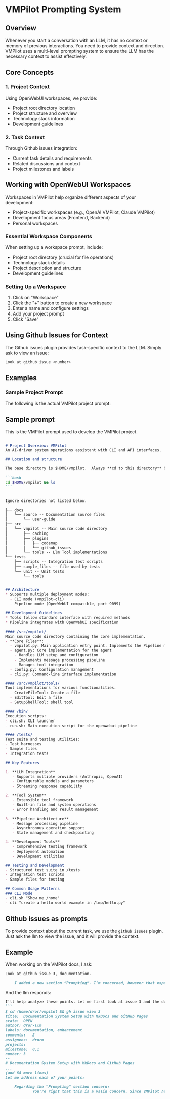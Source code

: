 # VMPilot Prompting System

## Overview
Whenever you start a conversation with an LLM, it has no context or memory of previous interactions. You need to provide context and direction. 
VMPilot uses a multi-level prompting system to ensure the LLM has the necessary context to assist effectively.

## Core Concepts

### 1. Project Context
Using OpenWebUI workspaces, we provide:

- Project root directory location
- Project structure and overview
- Technology stack information
- Development guidelines

### 2. Task Context
Through Github issues integration:

- Current task details and requirements
- Related discussions and context
- Project milestones and labels

## Working with OpenWebUI Workspaces

Workspaces in VMPilot help organize different aspects of your development:

- Project-specific workspaces (e.g., OpenAI VMPilot, Claude VMPilot)
- Development focus areas (Frontend, Backend)
- Personal workspaces

### Essential Workspace Components
When setting up a workspace prompt, include:
- Project root directory (crucial for file operations)
- Technology stack details
- Project description and structure
- Development guidelines

### Setting Up a Workspace
1. Click on "Workspace"
2. Click the "+" button to create a new workspace
3. Enter a name and configure settings
4. Add your project prompt
5. Click "Save"

## Using Github Issues for Context
The Github issues plugin provides task-specific context to the LLM. Simply ask to view an issue:
```bash
Look at github issue <number>
```

## Examples

### Sample Project Prompt
The following is the actual VMPilot project prompt:

## Sample prompt

This is the VMPilot prompt used to develop the VMPilot project. 

````markdown

# Project Overview: VMPilot
An AI-driven system operations assistant with CLI and API interfaces.

## Location and structure

The base directory is $HOME/vmpilot.  Always **cd to this directory** before looking at the files.

```bash
cd $HOME/vmpilot && ls
```


Ignore directories not listed below.

├── docs
│   └── source -- Documentation source files
│       └── user-guide
├── src
│   └── vmpilot -- Main source code directory
│       ├── caching
│       ├── plugins
│       │   ├── codemap
│       │   └── github_issues
│       └── tools -- Llm Tool implementations
└── tests
    ├── scripts -- Integration test scripts
    ├── sample_files -- file used by tests
    └── unit -- Unit tests
        └── tools


## Architecture
* Supports multiple deployment modes:
  - CLI mode (vmpilot-cli)
  - Pipeline mode (OpenWebUI compatible, port 9099)

## Development Guidelines
* Tools follow standard interface with required methods
* Pipeline integrates with OpenWebUI specification

#### /src/vmpilot/
Main source code directory containing the core implementation.
- **Core Files**:
  - vmpilot.py: Main application entry point. Implements the Pipeline mode.
  - agent.py: Core implementation for the agent
    - Handles LLM setup and configuration
    - Implements message processing pipeline
    - Manages tool integration
  - config.py: Configuration management
  - cli.py: Command-line interface implementation

#### /src/vmpilot/tools/
Tool implementations for various functionalities.
  - CreateFileTool: Create a file
  - EditTool: Edit a file
  - SetupShellTool: shell tool

#### /bin/
Execution scripts:
- cli.sh: CLI launcher
- run.sh: Main execution script for the openwebui pipeline

#### /tests/
Test suite and testing utilities:
- Test harnesses
- Sample files
- Integration tests

## Key Features

1. **LLM Integration**
   - Supports multiple providers (Anthropic, OpenAI)
   - Configurable models and parameters
   - Streaming response capability

2. **Tool System**
   - Extensible tool framework
   - Built-in file and system operations
   - Error handling and result management

3. **Pipeline Architecture**
   - Message processing pipeline
   - Asynchronous operation support
   - State management and checkpointing

4. **Development Tools**
   - Comprehensive testing framework
   - Deployment automation
   - Development utilities

## Testing and Development
- Structured test suite in /tests
- Integration test scripts
- Sample files for testing

## Common Usage Patterns
### CLI Mode
- cli.sh "Show me /home"
- cli "create a hello world example in /tmp/hello.py" 
````

## Github issues as prompts

To provide context about the current task, we use the `github issues` plugin.  Just ask the llm to view the issue, and it will provide the context. 

## Example
When working on the VMPilot docs, I ask:

```markdown
Look at github issue 3, documentation.   

    I added a new section “Prompting”. I’m concerned, however that experienced users will skip it because they know how to prompt. However, this page has some important info about prompting in vmpilot   
```
And the llm responds:
````markdown
I'll help analyze these points. Let me first look at issue 3 and the documentation.
```
$ cd /home/dror/vmpilot && gh issue view 3 
title:  Documentation System Setup with MkDocs and GitHub Pages
state:  OPEN
author: dror-llm
labels: documentation, enhancement
comments:   2
assignees:  drorm
projects:   
milestone:  0.1
number: 3
--
# Documentation System Setup with MkDocs and GitHub Pages
...
(and 64 more lines)
Let me address each of your points: 

    Regarding the "Prompting" section concern: 
            You're right that this is a valid concern. Since VMPilot has specific prompting requirements/features, I suggest renaming it to something more specific like "VMPilot-Specific Prompting" or "VMPilot Prompt System" to differentiate it from general LLM prompting. This makes it clear that even experienced prompt engineers should read it.
````
